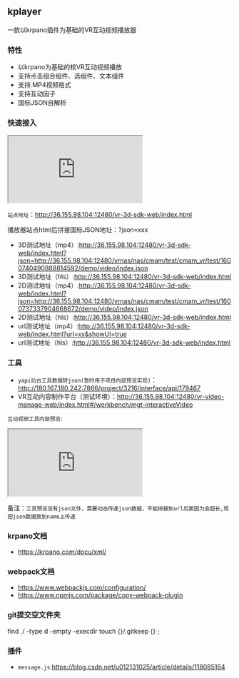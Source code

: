 ## kplayer

一款以krpano插件为基础的VR互动视频播放器

### 特性
- 以krpano为基础的核VR互动视频播放  
- 支持点击组合组件、选组件、文本组件
- 支持.MP4视频格式
- 支持互动因子
- 国标JSON自解析

### 快速接入

<iframe src="http://36.155.98.104:12480/vr-3d-sdk-web/index.html?json=http://36.155.98.104:12480/vrnas/nas/cmam/test/cmam_vr/test/1598643252607787008/demo/video/index.json"></iframe>


`站点地址`：http://36.155.98.104:12480/vr-3d-sdk-web/index.html

播放器站点html后拼接国标JSON地址：?json=xxx

- 3D测试地址（mp4）:http://36.155.98.104:12480/vr-3d-sdk-web/index.html?json=http://36.155.98.104:12480/vrnas/nas/cmam/test/cmam_vr/test/1600740490888814592/demo/video/index.json
- 3D测试地址（hls）:http://36.155.98.104:12480/vr-3d-sdk-web/index.html
- 2D测试地址（mp4）:http://36.155.98.104:12480/vr-3d-sdk-web/index.html?json=http://36.155.98.104:12480/vrnas/nas/cmam/test/cmam_vr/test/1600737337904668672/demo/video/index.json
- 2D测试地址（hls）:http://36.155.98.104:12480/vr-3d-sdk-web/index.html
- url测试地址（mp4）:http://36.155.98.104:12480/vr-3d-sdk-web/index.html?url=xx&showUI=true
- url测试地址（hls）:http://36.155.98.104:12480/vr-3d-sdk-web/index.html


### 工具
 - `yapi后台工具数据转json(暂时用于项目内部预览实现)`：http://180.167.180.242:7866/project/3216/interface/api/179467
- VR互动内容制作平台（测试环境）：http://36.155.98.104:12480/vr-video-manage-web/index.html#/workbench/mgt-interactiveVideo

`互动视频工具内部预览`:
<iframe src="http://36.155.98.104:12480/vr-3d-sdk-web/index.html" name="jsonStr"></iframe>

备注：`工具预览没有json文件，需要动态传递json数据，不能拼接到url后面因为会超长,现把json数据放到name上传递`



### krpano文档
- https://krpano.com/docu/xml/

### webpack文档
- https://www.webpackjs.com/configuration/
- https://www.npmjs.com/package/copy-webpack-plugin

### git提交空文件夹
find ./ -type d -empty -execdir touch {}/.gitkeep {} \;

### 插件
- `message.js`:https://blog.csdn.net/u012131025/article/details/118085164
